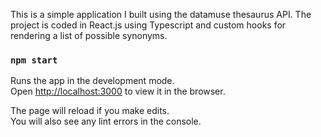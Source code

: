 This is a simple application I built using the datamuse thesaurus API. The project is coded in React.js using Typescript and custom hooks for rendering a list of possible synonyms. 

### `npm start`

Runs the app in the development mode.\
Open [http://localhost:3000](http://localhost:3000) to view it in the browser.

The page will reload if you make edits.\
You will also see any lint errors in the console.

